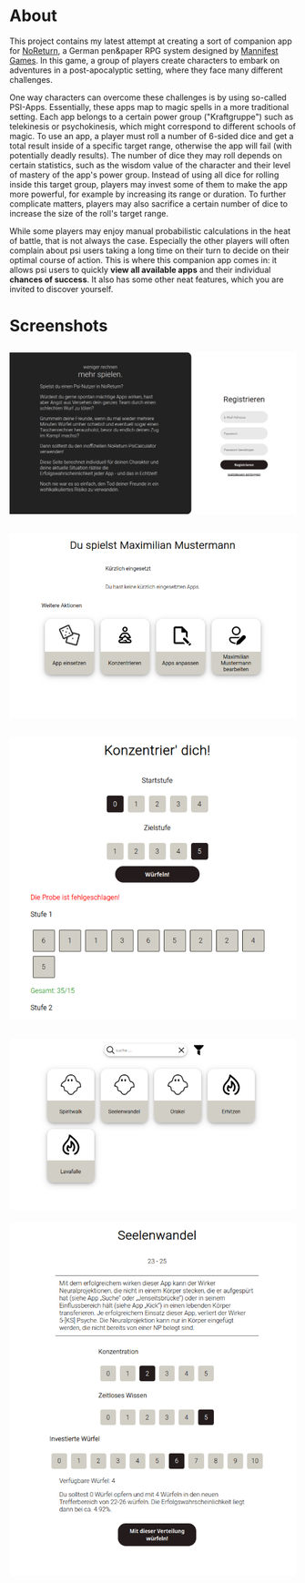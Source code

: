 # About
This project contains my latest attempt at creating a sort of companion app for [NoReturn](https://www.mannifest-games.com/games/noreturn/), a German pen&paper RPG system designed by [Mannifest Games](https://www.patreon.com/MannifestGames). In this game, a group of players create characters to embark on adventures in a post-apocalyptic setting, where they face many different challenges.

One way characters can overcome these challenges is by using so-called PSI-Apps. Essentially, these apps map to magic spells in a more traditional setting. Each app belongs to a certain power group ("Kraftgruppe") such as telekinesis or psychokinesis, which might correspond to different schools of magic. To use an app, a player must roll a number of 6-sided dice and get a total result inside of a specific target range, otherwise the app will fail (with potentially deadly results). The number of dice they may roll depends on certain statistics, such as the wisdom value of the character and their level of mastery of the app's power group. Instead of using all dice for rolling inside this target group, players may invest some of them to make the app more powerful, for example by increasing its range or duration. To further complicate matters, players may also sacrifice a certain number of dice to increase the size of the roll's target range.

While some players may enjoy manual probabilistic calculations in the heat of battle, that is not always the case. Especially the other players will often complain about psi users taking a long time on their turn to decide on their optimal course of action. This is where this companion app comes in: it allows psi users to quickly **view all available apps** and their individual **chances of success**. It also has some other neat features, which you are invited to discover yourself.

# Screenshots
![landing page](landingPage.png)
---
![home page](homeView.png)
---
![focus tool](focusView.png)
---
![app selection](appSelection.png)
---
![app view](appView.png)
